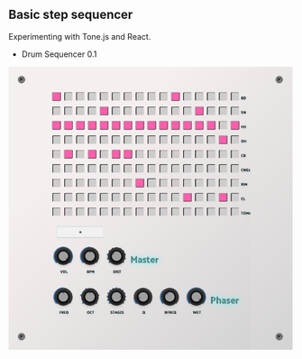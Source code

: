 ## Basic step sequencer
Experimenting with Tone.js and React.
- Drum Sequencer 0.1

![Screen](march26.png)